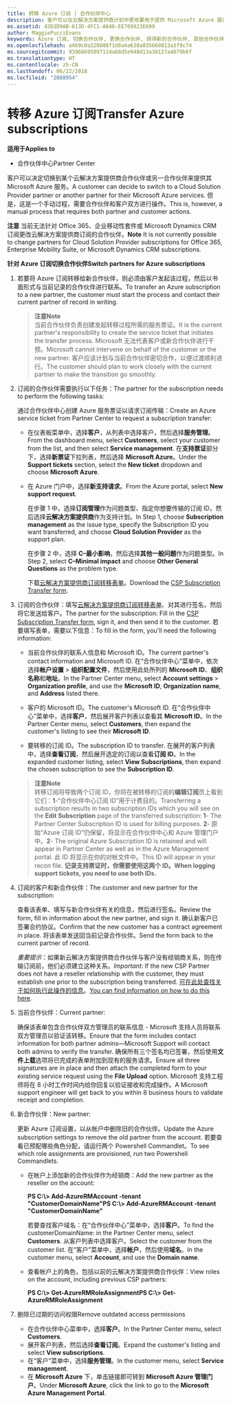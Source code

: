 ```yaml
---
title: 转移 Azure 订阅 | 合作伙伴中心
description: 客户可以在云解决方案提供商计划中更改要用于提供 Microsoft Azure 服务的合作伙伴。 但是，这是一个手动过程，需要合作伙伴和客户双方进行操作。
ms.assetid: 42D1D9AB-613D-4FC1-A846-EE769923E699
author: MaggiePucciEvans
keywords: Azure 订阅, 切换合作伙伴, 更换合作伙伴, 获得新的合作伙伴, 其他合作伙伴
ms.openlocfilehash: a4b9c0a320808f1d8a4a630a035660813a3f9c74
ms.sourcegitcommit: 93968695897114a68d5e948d13a36127a4079b6f
ms.translationtype: HT
ms.contentlocale: zh-CN
ms.lasthandoff: 06/22/2018
ms.locfileid: "2088954"
---
```

# <a name="transfer-azure-subscriptions"></a><span data-ttu-id="3fa2c-105">转移 Azure 订阅</span><span class="sxs-lookup"><span data-stu-id="3fa2c-105">Transfer Azure subscriptions</span></span> 

**<span data-ttu-id="3fa2c-106">适用于</span><span class="sxs-lookup"><span data-stu-id="3fa2c-106">Applies to</span></span>**

-  <span data-ttu-id="3fa2c-107">合作伙伴中心</span><span class="sxs-lookup"><span data-stu-id="3fa2c-107">Partner Center</span></span>

<span data-ttu-id="3fa2c-108">客户可以决定切换到某个云解决方案提供商合作伙伴或另一合作伙伴来提供其 Microsoft Azure 服务。</span><span class="sxs-lookup"><span data-stu-id="3fa2c-108">A customer can decide to switch to a Cloud Solution Provider partner or another partner for their Microsoft Azure services.</span></span> <span data-ttu-id="3fa2c-109">但是，这是一个手动过程，需要合作伙伴和客户双方进行操作。</span><span class="sxs-lookup"><span data-stu-id="3fa2c-109">This is, however, a manual process that requires both partner and customer actions.</span></span>

<span data-ttu-id="3fa2c-110">**注意**  当前无法针对 Office 365、企业移动性套件或 Microsoft Dynamics CRM 订阅更改云解决方案提供商订阅的合作伙伴。</span><span class="sxs-lookup"><span data-stu-id="3fa2c-110">**Note**  It is not currently possible to change partners for Cloud Solution Provider subscriptions for Office 365, Enterprise Mobility Suite, or Microsoft Dynamics CRM subscriptions.</span></span>



**<span data-ttu-id="3fa2c-111">针对 Azure 订阅切换合作伙伴</span><span class="sxs-lookup"><span data-stu-id="3fa2c-111">Switch partners for Azure subscriptions</span></span>**

1.  <span data-ttu-id="3fa2c-112">若要将 Azure 订阅转移给新合作伙伴，则必须由客户发起该过程，然后以书面形式与当前记录的合作伙伴进行联系。</span><span class="sxs-lookup"><span data-stu-id="3fa2c-112">To transfer an Azure subscription to a new partner, the customer must start the process and contact their current partner of record in writing.</span></span> 

    >**<span data-ttu-id="3fa2c-113">注意</span><span class="sxs-lookup"><span data-stu-id="3fa2c-113">Note</span></span>**<br> <span data-ttu-id="3fa2c-114">当前合作伙伴负责创建发起转移过程所需的服务票证。</span><span class="sxs-lookup"><span data-stu-id="3fa2c-114">It is the current partner's responsibility to create the service ticket that initiates the transfer process.</span></span> <span data-ttu-id="3fa2c-115">Microsoft 无法代表客户或新合作伙伴进行干预。</span><span class="sxs-lookup"><span data-stu-id="3fa2c-115">Microsoft cannot intervene on behalf of the customer or the new partner.</span></span> <span data-ttu-id="3fa2c-116">客户应该计划与当前合作伙伴密切合作，以便过渡顺利进行。</span><span class="sxs-lookup"><span data-stu-id="3fa2c-116">The customer should plan to work closely with the current partner to make the transition go smoothly.</span></span>

2.  <span data-ttu-id="3fa2c-117">订阅的合作伙伴需要执行以下任务：</span><span class="sxs-lookup"><span data-stu-id="3fa2c-117">The partner for the subscription needs to perform the following tasks:</span></span>

    <span data-ttu-id="3fa2c-118">通过合作伙伴中心创建 Azure 服务票证以请求订阅传输：</span><span class="sxs-lookup"><span data-stu-id="3fa2c-118">Create an Azure service ticket from Partner Center to request a subscription transfer:</span></span>

    -   <span data-ttu-id="3fa2c-119">在仪表板菜单中，选择**客户**，从列表中选择客户，然后选择**服务管理**。</span><span class="sxs-lookup"><span data-stu-id="3fa2c-119">From the dashboard menu, select **Customers**, select your customer from the list, and then select **Service management**.</span></span> <span data-ttu-id="3fa2c-120">在**支持票证**部分下，选择**新票证**下拉列表，然后选择 **Microsoft Azure**。</span><span class="sxs-lookup"><span data-stu-id="3fa2c-120">Under the **Support tickets** section, select the **New ticket** dropdown and choose **Microsoft Azure**.</span></span>

    -   <span data-ttu-id="3fa2c-121">在 Azure 门户中，选择**新支持请求**。</span><span class="sxs-lookup"><span data-stu-id="3fa2c-121">From the Azure portal, select **New support request**.</span></span>

        <span data-ttu-id="3fa2c-122">在步骤 1 中，选择**订阅管理**作为问题类型、指定你想要传输的订阅 ID，然后选择**云解决方案提供商**作为支持计划。</span><span class="sxs-lookup"><span data-stu-id="3fa2c-122">In Step 1, choose **Subscription management** as the issue type, specify the Subscription ID you want transferred, and choose **Cloud Solution Provider** as the support plan.</span></span>

        <span data-ttu-id="3fa2c-123">在步骤 2 中，选择 **C–最小影响**，然后选择**其他一般问题**作为问题类型。</span><span class="sxs-lookup"><span data-stu-id="3fa2c-123">In Step 2, select **C–Minimal impact** and choose **Other General Questions** as the problem type.</span></span>

        <span data-ttu-id="3fa2c-124">下载[云解决方案提供商订阅转移表单](https://assets.windowsphone.com/5222c408-e546-4e01-b72a-2ec7d4c43d57/CSP_Subscription_Transfer_Form_Azure_InvariantCulture_Default.zip)。</span><span class="sxs-lookup"><span data-stu-id="3fa2c-124">Download the [CSP Subscription Transfer form](https://assets.windowsphone.com/5222c408-e546-4e01-b72a-2ec7d4c43d57/CSP_Subscription_Transfer_Form_Azure_InvariantCulture_Default.zip).</span></span>

3.  <span data-ttu-id="3fa2c-125">订阅的合作伙伴：填写[云解决方案提供商订阅转移表单](https://assets.windowsphone.com/5222c408-e546-4e01-b72a-2ec7d4c43d57/CSP_Subscription_Transfer_Form_Azure_InvariantCulture_Default.zip)、对其进行签名，然后将它发送给客户。</span><span class="sxs-lookup"><span data-stu-id="3fa2c-125">The partner for the subscription: Fill in the [CSP Subscription Transfer form](https://assets.windowsphone.com/5222c408-e546-4e01-b72a-2ec7d4c43d57/CSP_Subscription_Transfer_Form_Azure_InvariantCulture_Default.zip), sign it, and then send it to the customer.</span></span> <span data-ttu-id="3fa2c-126">若要填写表单，需要以下信息：</span><span class="sxs-lookup"><span data-stu-id="3fa2c-126">To fill in the form, you'll need the following information:</span></span>

    -   <span data-ttu-id="3fa2c-127">当前合作伙伴的联系人信息和 Microsoft ID。</span><span class="sxs-lookup"><span data-stu-id="3fa2c-127">The current partner's contact information and Microsoft ID.</span></span> <span data-ttu-id="3fa2c-128">在“合作伙伴中心”菜单中，依次选择**帐户设置** &gt; **组织配置文件**，然后使用此处所列的 **Microsoft ID**、**组织名称**和**地址**。</span><span class="sxs-lookup"><span data-stu-id="3fa2c-128">In the Partner Center menu, select **Account settings** &gt; **Organization profile**, and use the **Microsoft ID**, **Organization name**, and **Address** listed there.</span></span>

    -   <span data-ttu-id="3fa2c-129">客户的 Microsoft ID。</span><span class="sxs-lookup"><span data-stu-id="3fa2c-129">The customer's Microsoft ID.</span></span> <span data-ttu-id="3fa2c-130">在“合作伙伴中心”菜单中，选择**客户**，然后展开客户列表以查看其 **Microsoft ID**。</span><span class="sxs-lookup"><span data-stu-id="3fa2c-130">In the Partner Center menu, select **Customers**, then expand the customer's listing to see their **Microsoft ID**.</span></span>

    -   <span data-ttu-id="3fa2c-131">要转移的订阅 ID。</span><span class="sxs-lookup"><span data-stu-id="3fa2c-131">The subscription ID to transfer.</span></span> <span data-ttu-id="3fa2c-132">在展开的客户列表中，选择**查看订阅**，然后展开选定的订阅以查看**订阅 ID**。</span><span class="sxs-lookup"><span data-stu-id="3fa2c-132">In the expanded customer listing, select **View Subscriptions**, then expand the chosen subscription to see the **Subscription ID**.</span></span>

    >**<span data-ttu-id="3fa2c-133">注意</span><span class="sxs-lookup"><span data-stu-id="3fa2c-133">Note</span></span>**<br> <span data-ttu-id="3fa2c-134">转移订阅将导致两个订阅 ID，你将在被转移的订阅的**编辑订阅**页上看到它们：**1**-“合作伙伴中心订阅 ID”用于计费目的。</span><span class="sxs-lookup"><span data-stu-id="3fa2c-134">Transferring a subscription results in two subscription IDs which you will see on the **Edit Subscription** page of the transferred subscription: **1**- The Partner Center Subscription ID is used for billing purposes.</span></span> 
    <span data-ttu-id="3fa2c-135">**2**- 原始“Azure 订阅 ID”仍保留，将显示在合作伙伴中心和 Azure 管理门户中。</span><span class="sxs-lookup"><span data-stu-id="3fa2c-135">**2**-  The original Azure Subscription ID is retained and will appear in Partner Center as well as in the Azure Management portal.</span></span> <span data-ttu-id="3fa2c-136">此 ID 将显示在你的对帐文件中。</span><span class="sxs-lookup"><span data-stu-id="3fa2c-136">This ID will appear in your recon file.</span></span>  **<span data-ttu-id="3fa2c-137">记录支持票证时，你需要使用这两个 ID。</span><span class="sxs-lookup"><span data-stu-id="3fa2c-137">When logging support tickets, you need to use both IDs.</span></span>**

4.  <span data-ttu-id="3fa2c-138">订阅的客户和新合作伙伴：</span><span class="sxs-lookup"><span data-stu-id="3fa2c-138">The customer and new partner for the subscription:</span></span>

    <span data-ttu-id="3fa2c-139">查看该表单、填写与新合作伙伴有关的信息，然后进行签名。</span><span class="sxs-lookup"><span data-stu-id="3fa2c-139">Review the form, fill in information about the new partner, and sign it.</span></span> <span data-ttu-id="3fa2c-140">确认新客户已签署合约协议。</span><span class="sxs-lookup"><span data-stu-id="3fa2c-140">Confirm that the new customer has a contract agreement in place.</span></span> <span data-ttu-id="3fa2c-141">将该表单发送回当前记录合作伙伴。</span><span class="sxs-lookup"><span data-stu-id="3fa2c-141">Send the form back to the current partner of record.</span></span>

    <span data-ttu-id="3fa2c-142">*重要提示*：如果新云解决方案提供商合作伙伴与客户没有经销商关系，则在传输订阅前，他们必须建立这种关系。</span><span class="sxs-lookup"><span data-stu-id="3fa2c-142">*Important*: If the new CSP Partner does not have a reseller relationship with the customer, they must establish one prior to the subscription being transferred.</span></span> <span data-ttu-id="3fa2c-143">[可在此处查找关于如何执行此操作的信息](request-a-relationship-with-a-customer.md)。</span><span class="sxs-lookup"><span data-stu-id="3fa2c-143">[You can find information on how to do this here](request-a-relationship-with-a-customer.md).</span></span>

5.  <span data-ttu-id="3fa2c-144">当前合作伙伴：</span><span class="sxs-lookup"><span data-stu-id="3fa2c-144">Current partner:</span></span>

    <span data-ttu-id="3fa2c-145">确保该表单包含合作伙伴双方管理员的联系信息 - Microsoft 支持人员将联系双方管理员以验证该转移。</span><span class="sxs-lookup"><span data-stu-id="3fa2c-145">Ensure that the form includes contact information for both partner admins—Microsoft Support will contact both admins to verify the transfer.</span></span> <span data-ttu-id="3fa2c-146">确保所有三个签名均已签署，然后使用**文件上载**选项将已完成的表单附加到现有的服务请求。</span><span class="sxs-lookup"><span data-stu-id="3fa2c-146">Ensure all three signatures are in place and then attach the completed form to your existing service request using the **File Upload** option.</span></span> <span data-ttu-id="3fa2c-147">Microsoft 支持工程师将在 8 小时工作时间内给你回复以验证接收和完成操作。</span><span class="sxs-lookup"><span data-stu-id="3fa2c-147">A Microsoft support engineer will get back to you within 8 business hours to validate receipt and completion.</span></span>

6.  <span data-ttu-id="3fa2c-148">新合作伙伴：</span><span class="sxs-lookup"><span data-stu-id="3fa2c-148">New partner:</span></span>

    <span data-ttu-id="3fa2c-149">更新 Azure 订阅设置，以从帐户中删除旧的合作伙伴。</span><span class="sxs-lookup"><span data-stu-id="3fa2c-149">Update the Azure subscription settings to remove the old partner from the account.</span></span> <span data-ttu-id="3fa2c-150">若要查看已预配哪些角色分配，请运行两个 Powershell Commandlet。</span><span class="sxs-lookup"><span data-stu-id="3fa2c-150">To see which role assignments are provisioned, run two Powershell Commandlets.</span></span>

    -   <span data-ttu-id="3fa2c-151">在帐户上添加新的合作伙伴作为经销商：</span><span class="sxs-lookup"><span data-stu-id="3fa2c-151">Add the new partner as the reseller on the account:</span></span>

        **<span data-ttu-id="3fa2c-152">PS C:\\&gt; Add-AzureRMAccount -tenant "CustomerDomainName"</span><span class="sxs-lookup"><span data-stu-id="3fa2c-152">PS C:\\&gt; Add-AzureRMAccount -tenant "CustomerDomainName"</span></span>**

        <span data-ttu-id="3fa2c-153">若要查找客户域名：在“合作伙伴中心”菜单中，选择**客户**。</span><span class="sxs-lookup"><span data-stu-id="3fa2c-153">To find the customerDomainName: in the Partner Center menu, select **Customers**.</span></span> <span data-ttu-id="3fa2c-154">从客户列表中选择客户。</span><span class="sxs-lookup"><span data-stu-id="3fa2c-154">Select the customer from the customer list.</span></span> <span data-ttu-id="3fa2c-155">在“客户”菜单中，选择**帐户**，然后使用**域名**。</span><span class="sxs-lookup"><span data-stu-id="3fa2c-155">In the customer menu, select **Account**, and use the **Domain name**.</span></span>

    -   <span data-ttu-id="3fa2c-156">查看帐户上的角色，包括以前的云解决方案提供商合作伙伴：</span><span class="sxs-lookup"><span data-stu-id="3fa2c-156">View roles on the account, including previous CSP partners:</span></span>

        **<span data-ttu-id="3fa2c-157">PS C:\\&gt; Get-AzureRMRoleAssignment</span><span class="sxs-lookup"><span data-stu-id="3fa2c-157">PS C:\\&gt; Get-AzureRMRoleAssignment</span></span>**

7. <span data-ttu-id="3fa2c-158">删除已过期的访问权限</span><span class="sxs-lookup"><span data-stu-id="3fa2c-158">Remove outdated access permissions</span></span>

    -  <span data-ttu-id="3fa2c-159">在合作伙伴中心菜单中，选择**客户**。</span><span class="sxs-lookup"><span data-stu-id="3fa2c-159">In the Partner Center menu, select **Customers**.</span></span> 
    -  <span data-ttu-id="3fa2c-160">展开客户列表，然后选择**查看订阅**。</span><span class="sxs-lookup"><span data-stu-id="3fa2c-160">Expand the customer's listing and select **View subscriptions**.</span></span> 
    -  <span data-ttu-id="3fa2c-161">在“客户”菜单中，选择**服务管理**。</span><span class="sxs-lookup"><span data-stu-id="3fa2c-161">In the customer menu, select **Service management**.</span></span> 
    -  <span data-ttu-id="3fa2c-162">在 **Microsoft Azure** 下，单击链接即可转到 **Microsoft Azure 管理门户**。</span><span class="sxs-lookup"><span data-stu-id="3fa2c-162">Under **Microsoft Azure**, click the link to go to the **Microsoft Azure Management Portal**.</span></span>

 

 



